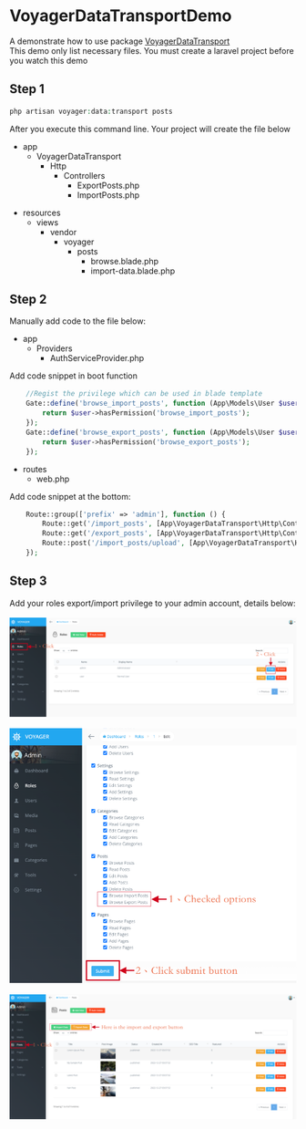 # VoyagerDataTransportDemo
A demonstrate how to use package <a href="https://github.com/vanchao0519/VoyagerDataTransport">VoyagerDataTransport</a>
<br>
This demo only list necessary files. You must create a laravel project before you watch this demo
## Step 1
```php
php artisan voyager:data:transport posts
```
After you execute this command line. Your project will create the file below
<ul>
    <li>app
      <ul>
        <li>VoyagerDataTransport
            <ul>
                <li>Http
                    <ul>
                        <li>Controllers
                            <ul>
                                <li>ExportPosts.php</li>
                                <li>ImportPosts.php</li>
                            </ul>
                        </li>
                    </ul>
                </li>
            </ul>
        </li>
      </ul>
    </li>
</ul>
<ul>
    <li>resources
      <ul>
        <li>views
            <ul>
                <li>vendor
                    <ul>
                        <li>voyager
                            <ul>
                                <li>posts
                                    <ul>
                                        <li>browse.blade.php</li>
                                        <li>import-data.blade.php</li>
                                    </ul>
                                </li>
                            </ul>
                        </li>
                    </ul>
                </li>
            </ul>
        </li>
      </ul>
    </li>
</ul>

## Step 2
Manually add code to the file below:
<ul>
    <li>app
        <ul>
            <li>Providers
                <ul>
                    <li>AuthServiceProvider.php</li>
                </ul>
            </li>
        </ul>
    </li>
</ul>

Add code snippet in boot function
```php
    //Regist the privilege which can be used in blade template
    Gate::define('browse_import_posts', function (App\Models\User $user) {
        return $user->hasPermission('browse_import_posts');
    });
    Gate::define('browse_export_posts', function (App\Models\User $user) {
        return $user->hasPermission('browse_export_posts');
    });
```

<ul>
    <li>routes
        <ul>
            <li>
                web.php
            </li>
        </ul>
    </li>
</ul>

Add code snippet at the bottom:
```php
    Route::group(['prefix' => 'admin'], function () {
        Route::get('/import_posts', [App\VoyagerDataTransport\Http\Controllers\ImportPosts::class, 'index'])->name('voyager.browse_import_posts')->middleware('admin.user');
        Route::get('/export_posts', [App\VoyagerDataTransport\Http\Controllers\ExportPosts::class, 'export'])->name('voyager.browse_export_posts')->middleware('admin.user');
        Route::post('/import_posts/upload', [App\VoyagerDataTransport\Http\Controllers\ImportPosts::class, 'upload'])->name('voyager.import_posts.upload')->middleware('admin.user');
    });
```
## Step 3
Add your roles export/import privilege to your admin account, details below:
<br>
<br>
![gui-screen-shot-01](/guides/assets/images/screen-shot-01.png)
<br>
<br>
![gui-screen-shot-02](/guides/assets/images/screen-shot-02.png)
<br>
<br>
![gui-screen-shot-03](/guides/assets/images/screen-shot-03.png)
<br>
<br>


